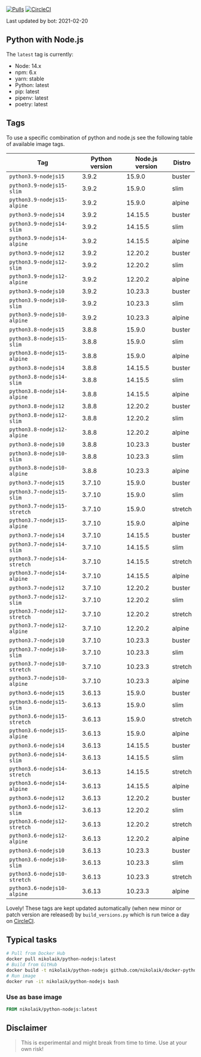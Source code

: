 [![Pulls](https://img.shields.io/docker/pulls/nikolaik/python-nodejs.svg?style=flat-square)](https://hub.docker.com/r/nikolaik/python-nodejs/)
[![CircleCI](https://img.shields.io/circleci/project/github/nikolaik/docker-python-nodejs.svg?style=flat-square)](https://circleci.com/gh/nikolaik/docker-python-nodejs)

Last updated by bot: 2021-02-20

## Python with Node.js
The `latest` tag is currently:

- Node: 14.x
- npm: 6.x
- yarn: stable
- Python: latest
- pip: latest
- pipenv: latest
- poetry: latest

## Tags
To use a specific combination of python and node.js see the following table of available image tags.

Tag | Python version | Node.js version | Distro
--- | --- | --- | ---
`python3.9-nodejs15` | 3.9.2 | 15.9.0 | buster
`python3.9-nodejs15-slim` | 3.9.2 | 15.9.0 | slim
`python3.9-nodejs15-alpine` | 3.9.2 | 15.9.0 | alpine
`python3.9-nodejs14` | 3.9.2 | 14.15.5 | buster
`python3.9-nodejs14-slim` | 3.9.2 | 14.15.5 | slim
`python3.9-nodejs14-alpine` | 3.9.2 | 14.15.5 | alpine
`python3.9-nodejs12` | 3.9.2 | 12.20.2 | buster
`python3.9-nodejs12-slim` | 3.9.2 | 12.20.2 | slim
`python3.9-nodejs12-alpine` | 3.9.2 | 12.20.2 | alpine
`python3.9-nodejs10` | 3.9.2 | 10.23.3 | buster
`python3.9-nodejs10-slim` | 3.9.2 | 10.23.3 | slim
`python3.9-nodejs10-alpine` | 3.9.2 | 10.23.3 | alpine
`python3.8-nodejs15` | 3.8.8 | 15.9.0 | buster
`python3.8-nodejs15-slim` | 3.8.8 | 15.9.0 | slim
`python3.8-nodejs15-alpine` | 3.8.8 | 15.9.0 | alpine
`python3.8-nodejs14` | 3.8.8 | 14.15.5 | buster
`python3.8-nodejs14-slim` | 3.8.8 | 14.15.5 | slim
`python3.8-nodejs14-alpine` | 3.8.8 | 14.15.5 | alpine
`python3.8-nodejs12` | 3.8.8 | 12.20.2 | buster
`python3.8-nodejs12-slim` | 3.8.8 | 12.20.2 | slim
`python3.8-nodejs12-alpine` | 3.8.8 | 12.20.2 | alpine
`python3.8-nodejs10` | 3.8.8 | 10.23.3 | buster
`python3.8-nodejs10-slim` | 3.8.8 | 10.23.3 | slim
`python3.8-nodejs10-alpine` | 3.8.8 | 10.23.3 | alpine
`python3.7-nodejs15` | 3.7.10 | 15.9.0 | buster
`python3.7-nodejs15-slim` | 3.7.10 | 15.9.0 | slim
`python3.7-nodejs15-stretch` | 3.7.10 | 15.9.0 | stretch
`python3.7-nodejs15-alpine` | 3.7.10 | 15.9.0 | alpine
`python3.7-nodejs14` | 3.7.10 | 14.15.5 | buster
`python3.7-nodejs14-slim` | 3.7.10 | 14.15.5 | slim
`python3.7-nodejs14-stretch` | 3.7.10 | 14.15.5 | stretch
`python3.7-nodejs14-alpine` | 3.7.10 | 14.15.5 | alpine
`python3.7-nodejs12` | 3.7.10 | 12.20.2 | buster
`python3.7-nodejs12-slim` | 3.7.10 | 12.20.2 | slim
`python3.7-nodejs12-stretch` | 3.7.10 | 12.20.2 | stretch
`python3.7-nodejs12-alpine` | 3.7.10 | 12.20.2 | alpine
`python3.7-nodejs10` | 3.7.10 | 10.23.3 | buster
`python3.7-nodejs10-slim` | 3.7.10 | 10.23.3 | slim
`python3.7-nodejs10-stretch` | 3.7.10 | 10.23.3 | stretch
`python3.7-nodejs10-alpine` | 3.7.10 | 10.23.3 | alpine
`python3.6-nodejs15` | 3.6.13 | 15.9.0 | buster
`python3.6-nodejs15-slim` | 3.6.13 | 15.9.0 | slim
`python3.6-nodejs15-stretch` | 3.6.13 | 15.9.0 | stretch
`python3.6-nodejs15-alpine` | 3.6.13 | 15.9.0 | alpine
`python3.6-nodejs14` | 3.6.13 | 14.15.5 | buster
`python3.6-nodejs14-slim` | 3.6.13 | 14.15.5 | slim
`python3.6-nodejs14-stretch` | 3.6.13 | 14.15.5 | stretch
`python3.6-nodejs14-alpine` | 3.6.13 | 14.15.5 | alpine
`python3.6-nodejs12` | 3.6.13 | 12.20.2 | buster
`python3.6-nodejs12-slim` | 3.6.13 | 12.20.2 | slim
`python3.6-nodejs12-stretch` | 3.6.13 | 12.20.2 | stretch
`python3.6-nodejs12-alpine` | 3.6.13 | 12.20.2 | alpine
`python3.6-nodejs10` | 3.6.13 | 10.23.3 | buster
`python3.6-nodejs10-slim` | 3.6.13 | 10.23.3 | slim
`python3.6-nodejs10-stretch` | 3.6.13 | 10.23.3 | stretch
`python3.6-nodejs10-alpine` | 3.6.13 | 10.23.3 | alpine

Lovely! These tags are kept updated automatically (when new minor or patch version are released) by `build_versions.py` which is run twice a day on [CircleCI](https://circleci.com/gh/nikolaik/docker-python-nodejs).

## Typical tasks
```bash
# Pull from Docker Hub
docker pull nikolaik/python-nodejs:latest
# Build from GitHub
docker build -t nikolaik/python-nodejs github.com/nikolaik/docker-python-nodejs
# Run image
docker run -it nikolaik/python-nodejs bash
```

### Use as base image
```Dockerfile
FROM nikolaik/python-nodejs:latest
```

## Disclaimer
> This is experimental and might break from time to time. Use at your own risk!
